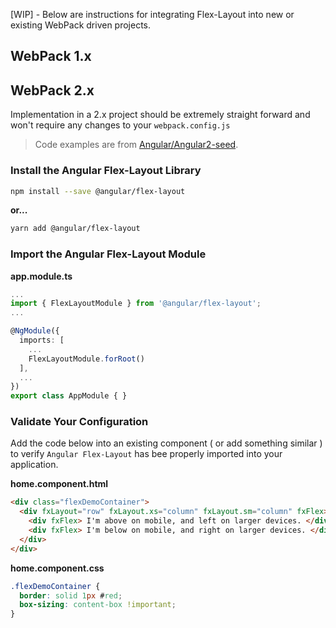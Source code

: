 [WIP] - Below are instructions for integrating Flex-Layout into new or existing WebPack driven projects.

## WebPack 1.x

## WebPack 2.x
Implementation in a 2.x project should be extremely straight forward and won't require any changes to your `webpack.config.js`

> Code examples are from [Angular/Angular2-seed](https://github.com/angular/angular2-seed).

### Install the Angular Flex-Layout Library  

```bash
npm install --save @angular/flex-layout
```
**or...**
```bash
yarn add @angular/flex-layout
```

### Import the Angular Flex-Layout Module

**app.module.ts**
```ts
...
import { FlexLayoutModule } from '@angular/flex-layout';
...

@NgModule({
  imports: [
    ...
    FlexLayoutModule.forRoot()
  ],
  ...
})
export class AppModule { }
```

### Validate Your Configuration
Add the code below into an existing component ( or add something similar ) to verify `Angular Flex-Layout` has bee properly imported into your application.

**home.component.html**
```html
<div class="flexDemoContainer">
  <div fxLayout="row" fxLayout.xs="column" fxLayout.sm="column" fxFlex></div>
    <div fxFlex> I'm above on mobile, and left on larger devices. </div>
    <div fxFlex> I'm below on mobile, and right on larger devices. </div>
  </div>
</div>
```

**home.component.css**
```css
.flexDemoContainer {
  border: solid 1px #red;
  box-sizing: content-box !important;
}
```